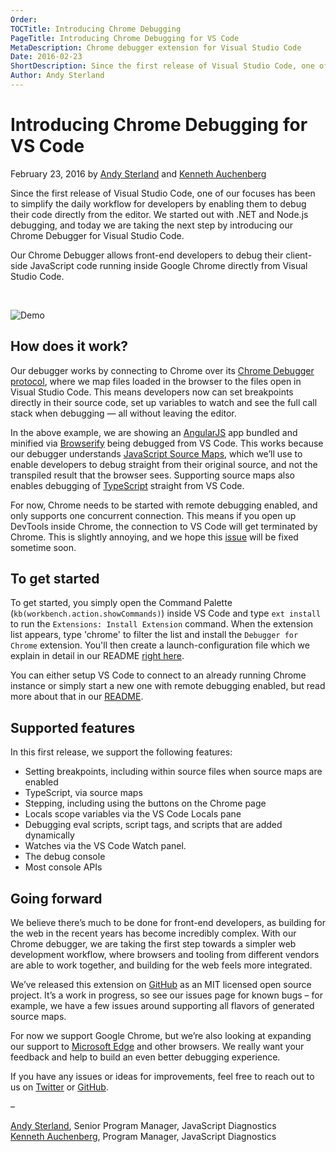 ```yaml
---
Order: 
TOCTitle: Introducing Chrome Debugging
PageTitle: Introducing Chrome Debugging for VS Code
MetaDescription: Chrome debugger extension for Visual Studio Code
Date: 2016-02-23
ShortDescription: Since the first release of Visual Studio Code, one of our focuses has been to simplify the daily workflow for developers by enabling them to debug their code directly from the editor. We started out with .NET and Node.js debugging, and today we are taking the next step by introducing our Chrome Debugger for Visual Studio Code.
Author: Andy Sterland
---
```


# Introducing Chrome Debugging for VS Code

February 23, 2016 by [Andy Sterland](https://twitter.com/AndySterland) and [Kenneth Auchenberg](https://twitter.com/auchenberg)

Since the first release of Visual Studio Code, one of our focuses has been to simplify the daily workflow for developers by enabling them to debug their code directly from the editor. We started out with .NET and Node.js debugging, and today we are taking the next step by introducing our Chrome Debugger for Visual Studio Code.

Our Chrome Debugger allows front-end developers to debug their client-side JavaScript code running inside Google Chrome directly from Visual Studio Code.

<br />

![Demo](2016_02_23_chrome-debugger-demo.gif)

## How does it work?

Our debugger works by connecting to Chrome over its [Chrome Debugger protocol](https://developer.chrome.com/devtools/docs/debugger-protocol), where we map files loaded in the browser to the files open in Visual Studio Code. This means developers now can set breakpoints directly in their source code, set up variables to watch and see the full call stack when debugging — all without leaving the editor.

In the above example, we are showing an [AngularJS](http://github.com/auchenberg/timey) app bundled and minified via [Browserify](http://browserify.org/) being debugged from VS Code. This works because our debugger understands [JavaScript Source Maps](http://www.html5rocks.com/en/tutorials/developertools/sourcemaps/), which we’ll use to enable developers to debug straight from their original source, and not the transpiled result that the browser sees. Supporting source maps also enables debugging of [TypeScript](http://www.typescriptlang.org/) straight from VS Code.

For now, Chrome needs to be started with remote debugging enabled, and only supports one concurrent connection. This means if you open up DevTools inside Chrome, the connection to VS Code will get terminated by Chrome. This is slightly annoying, and we hope this [issue](https://code.google.com/p/chromium/issues/detail?id=129539) will be fixed sometime soon.

## To get started

To get started, you simply open the Command Palette (`kb(workbench.action.showCommands)`) inside VS Code and type `ext install` to run the `Extensions: Install Extension` command.  When the extension list appears, type 'chrome' to filter the list and install the `Debugger for Chrome` extension.  You'll then create a launch-configuration file which we explain in detail in our README [right here](https://github.com/Microsoft/vscode-chrome-debug).

You can either setup VS Code to connect to an already running Chrome instance or simply start a new one with remote debugging enabled, but read more about that in our [README](https://github.com/Microsoft/vscode-chrome-debug).

## Supported features

In this first release, we support the following features:

- Setting breakpoints, including within source files when source maps are enabled
- TypeScript, via source maps
- Stepping, including using the buttons on the Chrome page
- Locals scope variables via the VS Code Locals pane
- Debugging eval scripts, script tags, and scripts that are added dynamically
- Watches via the VS Code Watch panel.
- The debug console
- Most console APIs

## Going forward

We believe there’s much to be done for front-end developers, as building for the web in the recent years has become incredibly complex. With our Chrome debugger, we are taking the first step towards a simpler web development workflow, where browsers and tooling from different vendors are able to work together, and building for the web feels more integrated.

We’ve released this extension on [GitHub](https://github.com/Microsoft/vscode-chrome-debug) as an MIT licensed open source project. It’s a work in progress, so see our issues page for known bugs – for example, we have a few issues around supporting all flavors of generated source maps.

For now we support Google Chrome, but we’re also looking at expanding our support to [Microsoft Edge](https://www.microsoft.com/en-us/windows/microsoft-edge) and other browsers. We really want your feedback and help to build an even better debugging experience.

If you have any issues or ideas for improvements, feel free to reach out to us on [Twitter](https://twitter.com/code) or [GitHub](https://github.com/Microsoft/vscode-chrome-debug/).

–

[Andy Sterland](https://twitter.com/AndySterland), Senior Program Manager, JavaScript Diagnostics <br/>
[Kenneth Auchenberg](https://twitter.com/auchenberg), Program Manager, JavaScript Diagnostics

